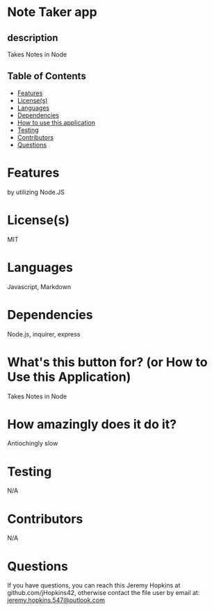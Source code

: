 # Note Taker app
## description
Takes Notes in Node
## Table of Contents
* [Features](#features)
* [License(s)](#license)
* [Languages](#languages)
* [Dependencies](#dependencies)
* [How to use this application](#HowtoUseThisApplication)
* [Testing](#testing)
* [Contributors](#contributors)
* [Questions](#questions)

# Features
by utilizing Node.JS
# License(s)
MIT
# Languages
Javascript, Markdown
# Dependencies
Node.js, inquirer, express
# What's this button for? (or How to Use this Application)
Takes Notes in Node
# How amazingly does it do it?
Antiochingly slow
# Testing
N/A
# Contributors
N/A
# Questions
If you have questions, you can reach this Jeremy Hopkins	 at github.com/jHopkins42, otherwise contact the file user by email at: jeremy.hopkins.547@outlook.com

